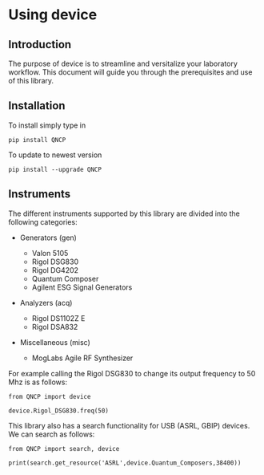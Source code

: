 # Using device 

## Introduction

The purpose of device is to streamline and versitalize your laboratory workflow. This document will guide you through the prerequisites and use of this library.

## Installation

To install simply type in 

    pip install QNCP
    
To update to newest version
    
    pip install --upgrade QNCP
    
## Instruments 

The different instruments supported by this library are divided into the following categories:

* Generators (gen)
    * Valon 5105
    * Rigol DSG830
    * Rigol DG4202
    * Quantum Composer
    * Agilent ESG Signal Generators
    
* Analyzers (acq)
    * Rigol DS1102Z E
    * Rigol DSA832
    
* Miscellaneous (misc)
    * MogLabs Agile RF Synthesizer
    
For example calling the Rigol DSG830 to change its output frequency to 50 Mhz is as follows:

	from QNCP import device

    device.Rigol_DSG830.freq(50)
    
This library also has a search functionality for USB (ASRL, GBIP) devices. We can search as follows:

	from QNCP import search, device

	print(search.get_resource('ASRL',device.Quantum_Composers,38400))
